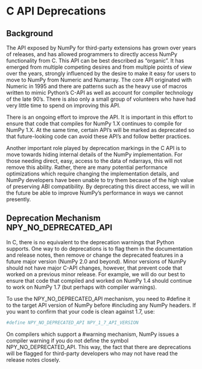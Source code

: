 # C API Deprecations

## Background

The API exposed by NumPy for third-party extensions has grown over
years of releases, and has allowed programmers to directly access
NumPy functionality from C. This API can be best described as
“organic”.   It has emerged from multiple competing desires and from
multiple points of view over the years, strongly influenced by the
desire to make it easy for users to move to NumPy from Numeric and
Numarray.   The core API originated with Numeric in 1995 and there are
patterns such as the heavy use of macros written to mimic Python’s
C-API as well as account for compiler technology of the late 90’s.
There is also only a small group of volunteers who have had very little
time to spend on improving this API.

There is an ongoing effort to improve the API.
It is important in this effort
to ensure that code that compiles for NumPy 1.X continues to
compile for NumPy 1.X.  At the same time, certain API’s will be marked
as deprecated so that future-looking code can avoid these API’s and
follow better practices.

Another important role played by deprecation markings in the C API is to move
towards hiding internal details of the NumPy implementation. For those
needing direct, easy, access to the data of ndarrays, this will not
remove this ability. Rather, there are many potential performance
optimizations which require changing the implementation details, and
NumPy developers have been unable to try them because of the high
value of preserving ABI compatibility. By deprecating this direct
access, we will in the future be able to improve NumPy’s performance
in ways we cannot presently.

## Deprecation Mechanism NPY_NO_DEPRECATED_API

In C, there is no equivalent to the deprecation warnings that Python
supports. One way to do deprecations is to flag them in the
documentation and release notes, then remove or change the deprecated
features in a future major version (NumPy 2.0 and beyond).  Minor
versions of NumPy should not have major C-API changes, however, that
prevent code that worked on a previous minor release.  For example, we
will do our best to ensure that code that compiled and worked on NumPy
1.4 should continue to work on NumPy 1.7 (but perhaps with compiler
warnings).

To use the NPY_NO_DEPRECATED_API mechanism, you need to #define it to
the target API version of NumPy before #including any NumPy headers.
If you want to confirm that your code is clean against 1.7, use:

``` python
#define NPY_NO_DEPRECATED_API NPY_1_7_API_VERSION
```

On compilers which support a #warning mechanism, NumPy issues a
compiler warning if you do not define the symbol NPY_NO_DEPRECATED_API.
This way, the fact that there are deprecations will be flagged for
third-party developers who may not have read the release notes closely.
